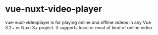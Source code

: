 # vue-nuxt-video-player
vue-nuxt-videoplayer is for playing online and offline videos in any Vue 3.2+ or Nuxt 3+ project. It supports local or most of kind of online video.
